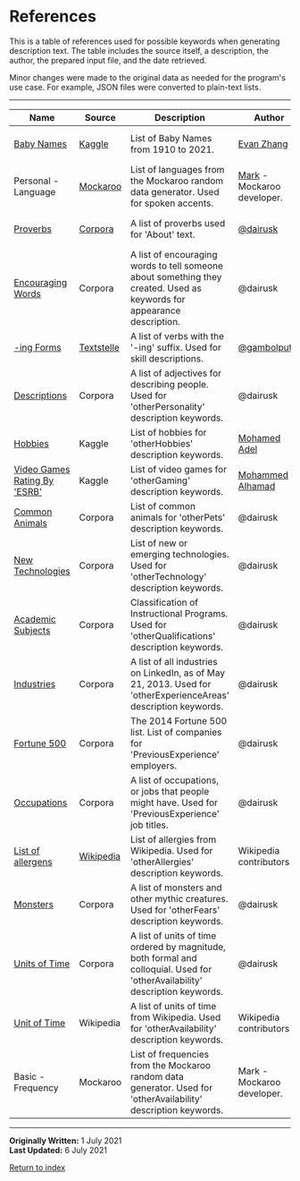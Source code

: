 # References

This is a table of references used for possible keywords when generating description text. The table includes the source itself, a description, the author, the prepared input file, and the date retrieved.

Minor changes were made to the original data as needed for the program's use case. For example, JSON files were converted to plain-text lists.

---


|  			Name 		                                                                                                     |  			Source 		                                                  |  			Description 		                                                                                                                  |  			Author 		                                                            |  			Input File 		                                                   |  			Date 		         |
|------------------------------------------------------------------------------------------------------------|-----------------------------------------------------------|--------------------------------------------------------------------------------------------------------------------------------|---------------------------------------------------------------------|----------------------------------------------------------------|----------------|
|  			[Baby Names](https://www.kaggle.com/ironicninja/baby-names) 		                                              |  			[Kaggle](https://www.kaggle.com/) 		                       |  			List of Baby Names from 1910 to 2021. 		                                                                                        |  			[Evan Zhang](https://www.kaggle.com/ironicninja) 		                  |  			[first-names.csv](../input-data/first-names.csv) 		             |  			17 June 2021 		 |
|  			Personal - Language 		                                                                                      |  			[Mockaroo](https://www.mockaroo.com/) 		                   |  			List of languages from the Mockaroo random data generator. Used 			for spoken accents. 		                                          |  			[Mark](https://www.mockaroo.com/help/about) - Mockaroo developer. 		 |  			[accents.txt](../input-data/accents.txt) 		                     |  			17 June 2021 		 |
|  			[Proverbs](https://github.com/dariusk/corpora/blob/master/data/words/proverbs.json) 		                      |  			[Corpora](https://github.com/dariusk/corpora) 		           |  			A list of proverbs used for 'About' text. 		                                                                                    |  			[@dairusk](https://github.com/dariusk) 		                            |  			[quotes.txt](../input-data/quotes.txt) 		                       |  			17 June 2021 		 |
|  			[Encouraging 			Words](https://github.com/dariusk/corpora/blob/master/data/words/encouraging_words.json) 		    |  			Corpora 		                                                 |  			A list of encouraging words to tell someone about something they 			created. Used as keywords for appearance description. 		       |  			@dairusk 		                                                          |  			[encouraging-words.txt](../input-data/encouraging-words.txt) 		 |  			17 June 2021 		 |
|  			[-ing 			Forms](https://github.com/gambolputty/textstelle/blob/master/en/-ing%20forms/en_ing_forms.txt) 		     |  			[Textstelle](https://github.com/gambolputty/textstelle) 		 |  			A list of verbs with the '-ing' suffix. Used for skill 			descriptions. 		                                                         |  			[@gambolputty](https://github.com/gambolputty) 		                    |  			[ing-forms.txt](../input-data/ing-forms.txt) 		                 |  			17 June 2021 		 |
|  			[Descriptions](https://github.com/dariusk/corpora/blob/master/data/humans/descriptions.json) 		             |  			Corpora 		                                                 |  			A list of adjectives for describing people. Used for 			'otherPersonality' description keywords. 		                                |  			@dairusk 		                                                          |  			[descriptions.txt](../input-data/descriptions.txt) 		           |  			17 June 2021 		 |
|  			[Hobbies](https://www.kaggle.com/muhadel/hobbies) 		                                                        |  			Kaggle 		                                                  |  			List of hobbies for 'otherHobbies' description keywords. 		                                                                     |  			[Mohamed Adel](https://www.kaggle.com/muhadel) 		                    |  			[hobbies.txt](../input-data/hobbies.txt) 		                     |  			17 June 2021 		 |
|  			[Video Games Rating By 			'ESRB'](https://www.kaggle.com/imohtn/video-games-rating-by-esrb) 		                 |  			Kaggle 		                                                  |  			List of video games for 'otherGaming' description keywords. 		                                                                  |  			[Mohammed Alhamad](https://www.kaggle.com/imohtn) 		                 |  			[video-games.txt](../input-data/video-games.txt) 		             |  			17 June 2021 		 |
|  			[Common 			Animals](https://github.com/dariusk/corpora/blob/master/data/animals/common.json) 		                |  			Corpora 		                                                 |  			List of common animals for 'otherPets' description keywords. 		                                                                 |  			@dairusk 		                                                          |  			[animals.txt](../input-data/animals.txt) 		                     |  			17 June 2021 		 |
|  			[New 			Technologies](https://github.com/dariusk/corpora/blob/master/data/technology/new_technologies.json) 		 |  			Corpora 		                                                 |  			List of new or emerging technologies. Used for 'otherTechnology' 			description keywords. 		                                       |  			@dairusk 		                                                          |  			[technology.txt](../input-data/technology.txt) 		               |  			17 June 2021 		 |
|  			[Academic 			Subjects](https://github.com/dariusk/corpora/blob/master/data/books/academic_subjects.json) 		    |  			Corpora 		                                                 |  			Classification of Instructional Programs. Used for 			'otherQualifications' description keywords. 		                               |  			@dairusk 		                                                          |  			[academic-subjects.txt](../input-data/academic-subjects.txt) 		 |  			17 June 2021 		 |
|  			[Industries](https://github.com/dariusk/corpora/blob/master/data/corporations/industries.json) 		           |  			Corpora 		                                                 |  			A list of all industries on LinkedIn, as of May 21, 2013. Used for 			'otherExperienceAreas' description keywords. 		              |  			@dairusk 		                                                          |  			[industries.txt](../input-data/industries.txt) 		               |  			17 June 2021 		 |
|  			[Fortune 			500](https://github.com/dariusk/corpora/blob/master/data/corporations/fortune500.json) 		          |  			Corpora 		                                                 |  			The 2014 Fortune 500 list. List of companies for 			'PreviousExperience' employers. 		                                             |  			@dairusk 		                                                          |  			[employers.txt](../input-data/employers.txt) 		                 |  			17 June 2021 		 |
|  			[Occupations](https://github.com/dariusk/corpora/blob/master/data/humans/occupations.json) 		               |  			Corpora 		                                                 |  			A list of occupations, or jobs that people might have. Used for 			'PreviousExperience' job titles. 		                             |  			@dairusk 		                                                          |  			[occupations.txt](../input-data/occupations.txt) 		             |  			17 June 2021 		 |
|  			[List of 			allergens](https://en.wikipedia.org/wiki/List_of_allergens) 		                                     |  			[Wikipedia](https://en.wikipedia.org/wiki/Main_Page) 		    |  			List of allergies from Wikipedia. Used for 'otherAllergies' 			description keywords. 		                                            |  			Wikipedia contributors 		                                            |  			[allergies.txt](../input-data/allergies.txt) 		                 |  			18 June 2021 		 |
|  			[Monsters](https://github.com/dariusk/corpora/blob/master/data/mythology/monsters.json) 		                  |  			Corpora 		                                                 |  			A list of monsters and other mythic creatures. Used for 			'otherFears' description keywords. 		                                   |  			@dairusk 		                                                          |  			[monsters.txt](../input-data/monsters.txt) 		                   |  			18 June 2021 		 |
|  			[Units of 			Time](https://github.com/dariusk/corpora/blob/master/data/words/units_of_time.json) 		            |  			Corpora 		                                                 |  			A list of units of time ordered by magnitude, both formal and 			colloquial. Used for 'otherAvailability' description keywords. 		 |  			@dairusk 		                                                          |  			[time.txt](../input-data/time.txt) 		                           |  			27 June 2021 		 |
|  			[Unit of Time](https://en.wikipedia.org/wiki/Unit_of_time) 		                                               |  			Wikipedia 		                                               |  			A list of units of time from Wikipedia. Used for 			'otherAvailability' description keywords. 		                                   |  			Wikipedia contributors 		                                            |  			time.txt 		                                                     |  			27 June 2021 		 |
|  			Basic - Frequency 		                                                                                        |  			Mockaroo 		                                                |  			List of frequencies from the Mockaroo random data generator. Used 			for 'otherAvailability' description keywords. 		              |  			Mark - Mockaroo developer. 		                                        |  			time.txt 		                                                     |  			6 July 2021 		  |
---

**Originally Written:** 1 July 2021  
**Last Updated:** 6 July 2021

[Return to index](../readme.md)

